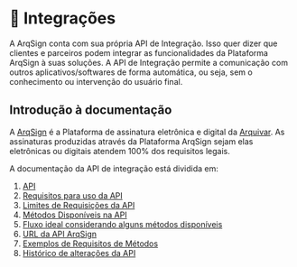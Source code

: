 # 🧩 Integrações

A ArqSign conta com sua própria API de Integração. Isso quer dizer que clientes e parceiros podem integrar as funcionalidades da Plataforma ArqSign à suas soluções. A API de Integração permite a comunicação com outros aplicativos/softwares de forma automática, ou seja, sem o conhecimento ou intervenção do usuário final.

## Introdução à documentação

A [ArqSign](https://arquivar.com.br/arqsign/) é a Plataforma de assinatura eletrônica e digital da [Arquivar](https://www.arquivar.com.br/). As assinaturas produzidas através da Plataforma ArqSign sejam elas eletrônicas ou digitais atendem 100% dos requisitos legais.&#x20;

A documentação da API de integração está dividida em:&#x20;

1. [API](api/)
2. [Requisitos para uso da API ](api/requisitos-para-uso-da-api.md)
3. [Limites de Requisições da API ](api/limites-de-requisicoes-da-api.md)
4. [Métodos Disponíveis na API](api/metodos-disponiveis-na-api/)
5. [Fluxo ideal considerando alguns métodos disponíveis ](fluxo-ideal-de-integracao.md)
6. [URL da API ArqSign ](api/url-da-api-arqsign.md)
7. [Exemplos de Requisitos de Métodos](api/biblioteca-para-testes-postman.md)
8. [Histórico de alterações da API](broken-reference)

